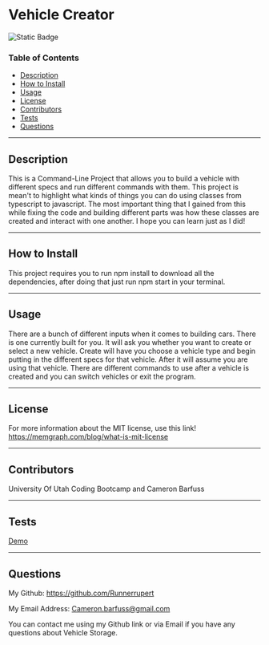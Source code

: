 # Vehicle Creator

![Static Badge](https://img.shields.io/badge/MIT%20License-blue)

### Table of Contents
- [Description](#description)
- [How to Install](#how-to-install)
- [Usage](#usage)
- [License](#license)
- [Contributors](#contributors)
- [Tests](#tests)
- [Questions](#questions)

---

## Description

This is a Command-Line Project that allows you to build a vehicle with different specs and run different commands with them. This project is mean't to highlight what kinds of things you can do using classes from typescript to javascript. The most important thing that I gained from this while fixing the code and building different parts was how these classes are created and interact with one another. I hope you can learn just as I did! 

---

## How to Install

This project requires you to run npm install to download all the dependencies, after doing that just run npm start in your terminal.

---

## Usage

There are a bunch of different inputs when it comes to building cars. There is one currently built for you. It will ask you whether you want to create or select a new vehicle. Create will have you choose a vehicle type and begin putting in the different specs for that vehicle. After it will assume you are using that vehicle. There are different commands to use after a vehicle is created and you can switch vehicles or exit the program. 

---

## License

For more information about the MIT license, use this link!
 https://memgraph.com/blog/what-is-mit-license

---

## Contributors

University Of Utah Coding Bootcamp and Cameron Barfuss

---

## Tests

[Demo](https://watch.screencastify.com/v/aWjtUa3frbZGiscQR0KL)

---

## Questions

My Github: https://github.com/Runnerrupert

My Email Address: Cameron.barfuss@gmail.com

You can contact me using my Github link or via Email if you have any questions about Vehicle Storage.